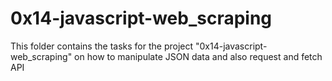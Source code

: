 # 0x14-javascript-web_scraping #
This folder contains the tasks for the project "0x14-javascript-web_scraping" on how to manipulate JSON data and also request and fetch API
